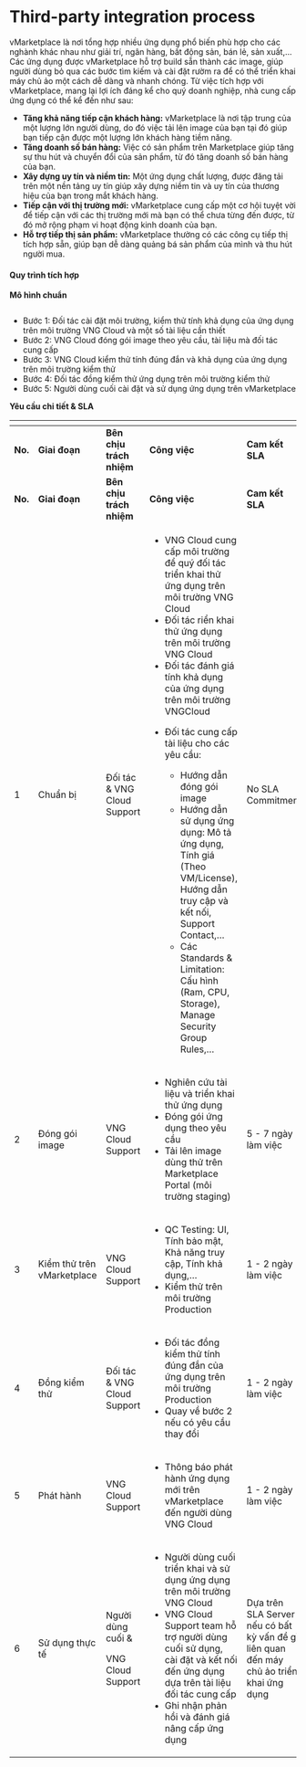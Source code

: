 # Third-party integration process

vMarketplace là nơi tổng hợp nhiều ứng dụng phổ biến phù hợp cho các nghành khác nhau như giải trí, ngân hàng, bất động sản, bán lẻ, sản xuất,... Các ứng dụng được vMarketplace hỗ trợ build sẵn thành các image, giúp người dùng bỏ qua các bước tìm kiếm và cài đặt rườm ra để có thể triển khai máy chủ ảo một cách dễ dàng và nhanh chóng. Từ việc tích hợp với vMarketplace, mang lại lợi ích đáng kể cho quý doanh nghiệp, nhà cung cấp ứng dụng có thể kể đến như sau:

* **Tăng khả năng tiếp cận khách hàng:** vMarketplace là nơi tập trung của một lượng lớn người dùng, do đó việc tải lên image của bạn tại đó giúp bạn tiếp cận được một lượng lớn khách hàng tiềm năng.
* **Tăng doanh số bán hàng:** Việc có sản phẩm trên Marketplace giúp tăng sự thu hút và chuyển đổi của sản phẩm, từ đó tăng doanh số bán hàng của bạn.
* **Xây dựng uy tín và niềm tin:** Một ứng dụng chất lượng, được đăng tải trên một nền tảng uy tín giúp xây dựng niềm tin và uy tín của thương hiệu của bạn trong mắt khách hàng.
* **Tiếp cận với thị trường mới:** vMarketplace cung cấp một cơ hội tuyệt vời để tiếp cận với các thị trường mới mà bạn có thể chưa từng đến được, từ đó mở rộng phạm vi hoạt động kinh doanh của bạn.
* **Hỗ trợ tiếp thị sản phẩm:** vMarketplace thường có các công cụ tiếp thị tích hợp sẵn, giúp bạn dễ dàng quảng bá sản phẩm của mình và thu hút người mua.

#### Quy trình tích hợp <a href="#third-partyintegrationprocess-quytrinhtichhop" id="third-partyintegrationprocess-quytrinhtichhop"></a>

**Mô hình chuẩn**

<figure><img src="https://docs.vngcloud.vn/download/attachments/71729269/ThuDo.drawio.png?version=1&#x26;modificationDate=1708919023000&#x26;api=v2" alt=""><figcaption></figcaption></figure>

* Bước 1: Đối tác cài đặt môi trường, kiểm thử tính khả dụng của ứng dụng trên môi trường VNG Cloud và một số tài liệu cần thiết
* Bước 2: VNG Cloud đóng gói image theo yêu cầu, tài liệu mà đối tác cung cấp
* Bước 3: VNG Cloud kiểm thử tính đúng đắn và khả dụng của ứng dụng trên môi trường kiểm thử
* Bước 4: Đối tác đồng kiểm thử ứng dụng trên môi trường kiểm thử
* Bước 5: Người dùng cuối cài đặt và sử dụng ứng dụng trên vMarketplace

**Yêu cầu chi tiết & SLA**

<table data-header-hidden><thead><tr><th width="71"></th><th width="107"></th><th width="136"></th><th width="329"></th><th></th></tr></thead><tbody><tr><td><strong>No.</strong></td><td><strong>Giai đoạn</strong></td><td><strong>Bên chịu trách nhiệm</strong></td><td><strong>Công việc</strong></td><td><strong>Cam kết SLA</strong></td></tr><tr><td><strong>No.</strong></td><td><strong>Giai đoạn</strong></td><td><strong>Bên chịu trách nhiệm</strong></td><td><strong>Công việc</strong></td><td><strong>Cam kết SLA</strong></td></tr><tr><td>1</td><td>Chuẩn bị</td><td>Đối tác &#x26; VNG Cloud Support</td><td><ul><li>VNG Cloud cung cấp môi trường để quý đối tác triển khai thử ứng dụng trên môi trường VNG Cloud</li><li>Đối tác riển khai thử ứng dụng trên môi trường VNG Cloud</li><li>Đối tác đánh giá tính khả dụng của ứng dụng trên môi trường VNGCloud</li><li><p>Đối tác cung cấp tài liệu cho các yêu cầu:</p><ul><li>Hướng dẫn đóng gói image</li><li>Hướng dẫn sử dụng ứng dụng: Mô tả ứng dụng, Tính giá (Theo VM/License), Hướng dẫn truy cập và kết nối, Support Contact,…</li><li>Các Standards &#x26; Limitation: Cấu hình (Ram, CPU, Storage), Manage Security Group Rules,…</li></ul></li></ul></td><td>No SLA Commitment</td></tr><tr><td>2</td><td>Đóng gói image</td><td>VNG Cloud Support</td><td><ul><li>Nghiên cứu tài liệu và triển khai thử ứng dụng</li><li>Đóng gói ứng dụng theo yêu cầu</li><li>Tải lên image dùng thử trên Marketplace Portal (môi trường staging)</li></ul></td><td>5 - 7 ngày làm việc</td></tr><tr><td>3</td><td>Kiểm thử trên vMarketplace</td><td>VNG Cloud Support</td><td><ul><li>QC Testing: UI, Tính bảo mật, Khả năng truy cập, Tính khả dụng,…</li><li>Kiểm thử trên môi trường Production</li></ul></td><td>1 - 2 ngày làm việc</td></tr><tr><td>4</td><td>Đồng kiểm thử</td><td>Đối tác &#x26; VNG Cloud Support</td><td><ul><li>Đối tác đồng kiểm thử tính đúng đắn của ứng dụng trên môi trường Production</li><li>Quay về bước 2 nếu có yêu cầu thay đổi</li></ul></td><td>1 - 2 ngày làm việc</td></tr><tr><td>5</td><td>Phát hành</td><td>VNG Cloud Support</td><td><ul><li>Thông báo phát hành ứng dụng mới trên vMarketplace đến người dùng VNG Cloud</li></ul></td><td>1 - 2 ngày làm việc</td></tr><tr><td>6</td><td>Sử dụng thực tế</td><td><p>Người dùng cuối &#x26;</p><p>VNG Cloud Support</p></td><td><ul><li>Người dùng cuối triển khai và sử dụng ứng dụng trên môi trường VNG Cloud</li><li>VNG Cloud Support team hỗ trợ người dùng cuối sử dụng, cài đặt và kết nối đến ứng dụng dựa trên tài liệu đối tác cung cấp</li><li>Ghi nhận phản hồi và đánh giá nâng cấp ứng dụng</li></ul></td><td>Dựa trên SLA Server nếu có bất kỳ vấn đề gì liên quan đến máy chủ ảo triển khai ứng dụng</td></tr></tbody></table>
